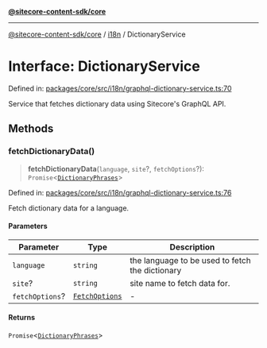 [**@sitecore-content-sdk/core**](../../README.md)

***

[@sitecore-content-sdk/core](../../README.md) / [i18n](../README.md) / DictionaryService

# Interface: DictionaryService

Defined in: [packages/core/src/i18n/graphql-dictionary-service.ts:70](https://github.com/Sitecore/content-sdk/blob/8372963af6d72e215aef15561296762273d04314/packages/core/src/i18n/graphql-dictionary-service.ts#L70)

Service that fetches dictionary data using Sitecore's GraphQL API.

## Methods

### fetchDictionaryData()

> **fetchDictionaryData**(`language`, `site`?, `fetchOptions`?): `Promise`\<[`DictionaryPhrases`](DictionaryPhrases.md)\>

Defined in: [packages/core/src/i18n/graphql-dictionary-service.ts:76](https://github.com/Sitecore/content-sdk/blob/8372963af6d72e215aef15561296762273d04314/packages/core/src/i18n/graphql-dictionary-service.ts#L76)

Fetch dictionary data for a language.

#### Parameters

| Parameter | Type | Description |
| ------ | ------ | ------ |
| `language` | `string` | the language to be used to fetch the dictionary |
| `site`? | `string` | site name to fetch data for. |
| `fetchOptions`? | [`FetchOptions`](../../client/type-aliases/FetchOptions.md) | - |

#### Returns

`Promise`\<[`DictionaryPhrases`](DictionaryPhrases.md)\>

